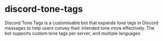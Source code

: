 # discord-tone-tags
Discord Tone Tags is a customisable bot that expands tone tags in Discord messages to help users convey their intended tone more effectively. The bot supports custom tone tags per server, and multiple languages
